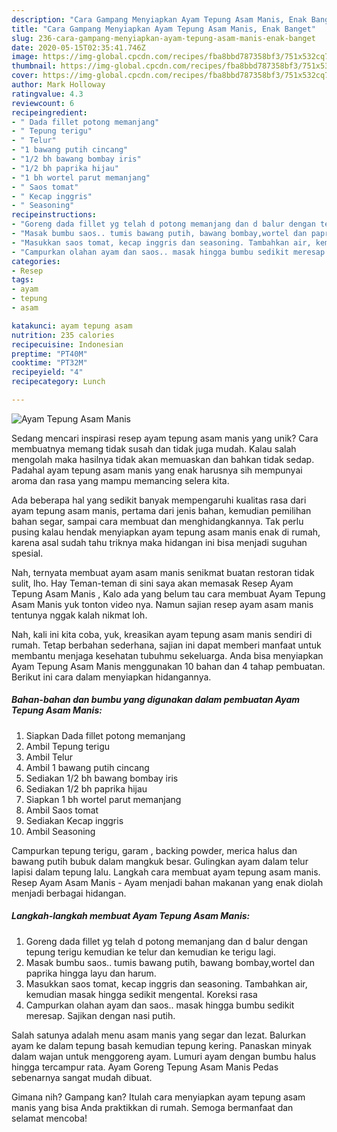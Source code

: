 ```yaml
---
description: "Cara Gampang Menyiapkan Ayam Tepung Asam Manis, Enak Banget"
title: "Cara Gampang Menyiapkan Ayam Tepung Asam Manis, Enak Banget"
slug: 236-cara-gampang-menyiapkan-ayam-tepung-asam-manis-enak-banget
date: 2020-05-15T02:35:41.746Z
image: https://img-global.cpcdn.com/recipes/fba8bbd787358bf3/751x532cq70/ayam-tepung-asam-manis-foto-resep-utama.jpg
thumbnail: https://img-global.cpcdn.com/recipes/fba8bbd787358bf3/751x532cq70/ayam-tepung-asam-manis-foto-resep-utama.jpg
cover: https://img-global.cpcdn.com/recipes/fba8bbd787358bf3/751x532cq70/ayam-tepung-asam-manis-foto-resep-utama.jpg
author: Mark Holloway
ratingvalue: 4.3
reviewcount: 6
recipeingredient:
- " Dada fillet potong memanjang"
- " Tepung terigu"
- " Telur"
- "1 bawang putih cincang"
- "1/2 bh bawang bombay iris"
- "1/2 bh paprika hijau"
- "1 bh wortel parut memanjang"
- " Saos tomat"
- " Kecap inggris"
- " Seasoning"
recipeinstructions:
- "Goreng dada fillet yg telah d potong memanjang dan d balur dengan tepung terigu kemudian ke telur dan kemudian ke terigu lagi."
- "Masak bumbu saos.. tumis bawang putih, bawang bombay,wortel dan paprika hingga layu dan harum."
- "Masukkan saos tomat, kecap inggris dan seasoning. Tambahkan air, kemudian masak hingga sedikit mengental. Koreksi rasa"
- "Campurkan olahan ayam dan saos.. masak hingga bumbu sedikit meresap. Sajikan dengan nasi putih."
categories:
- Resep
tags:
- ayam
- tepung
- asam

katakunci: ayam tepung asam 
nutrition: 235 calories
recipecuisine: Indonesian
preptime: "PT40M"
cooktime: "PT32M"
recipeyield: "4"
recipecategory: Lunch

---
```



![Ayam Tepung Asam Manis](https://img-global.cpcdn.com/recipes/fba8bbd787358bf3/751x532cq70/ayam-tepung-asam-manis-foto-resep-utama.jpg)

Sedang mencari inspirasi resep ayam tepung asam manis yang unik? Cara membuatnya memang tidak susah dan tidak juga mudah. Kalau salah mengolah maka hasilnya tidak akan memuaskan dan bahkan tidak sedap. Padahal ayam tepung asam manis yang enak harusnya sih mempunyai aroma dan rasa yang mampu memancing selera kita.

Ada beberapa hal yang sedikit banyak mempengaruhi kualitas rasa dari ayam tepung asam manis, pertama dari jenis bahan, kemudian pemilihan bahan segar, sampai cara membuat dan menghidangkannya. Tak perlu pusing kalau hendak menyiapkan ayam tepung asam manis enak di rumah, karena asal sudah tahu triknya maka hidangan ini bisa menjadi suguhan spesial.

Nah, ternyata membuat ayam asam manis senikmat buatan restoran tidak sulit, lho. Hay Teman-teman di sini saya akan memasak Resep Ayam Tepung Asam Manis , Kalo ada yang belum tau cara membuat Ayam Tepung Asam Manis yuk tonton video nya. Namun sajian resep ayam asam manis tentunya nggak kalah nikmat loh.


Nah, kali ini kita coba, yuk, kreasikan ayam tepung asam manis sendiri di rumah. Tetap berbahan sederhana, sajian ini dapat memberi manfaat untuk membantu menjaga kesehatan tubuhmu sekeluarga. Anda bisa menyiapkan Ayam Tepung Asam Manis menggunakan 10 bahan dan 4 tahap pembuatan. Berikut ini cara dalam menyiapkan hidangannya.

<!--inarticleads1-->

##### Bahan-bahan dan bumbu yang digunakan dalam pembuatan Ayam Tepung Asam Manis:

1. Siapkan  Dada fillet potong memanjang
1. Ambil  Tepung terigu
1. Ambil  Telur
1. Ambil 1 bawang putih cincang
1. Sediakan 1/2 bh bawang bombay iris
1. Sediakan 1/2 bh paprika hijau
1. Siapkan 1 bh wortel parut memanjang
1. Ambil  Saos tomat
1. Sediakan  Kecap inggris
1. Ambil  Seasoning


Campurkan tepung terigu, garam , backing powder, merica halus dan bawang putih bubuk dalam mangkuk besar. Gulingkan ayam dalam telur lapisi dalam tepung lalu. Langkah cara membuat ayam tepung asam manis. Resep Ayam Asam Manis - Ayam menjadi bahan makanan yang enak diolah menjadi berbagai hidangan. 

<!--inarticleads2-->

##### Langkah-langkah membuat Ayam Tepung Asam Manis:

1. Goreng dada fillet yg telah d potong memanjang dan d balur dengan tepung terigu kemudian ke telur dan kemudian ke terigu lagi.
1. Masak bumbu saos.. tumis bawang putih, bawang bombay,wortel dan paprika hingga layu dan harum.
1. Masukkan saos tomat, kecap inggris dan seasoning. Tambahkan air, kemudian masak hingga sedikit mengental. Koreksi rasa
1. Campurkan olahan ayam dan saos.. masak hingga bumbu sedikit meresap. Sajikan dengan nasi putih.


Salah satunya adalah menu asam manis yang segar dan lezat. Balurkan ayam ke dalam tepung basah kemudian tepung kering. Panaskan minyak dalam wajan untuk menggoreng ayam. Lumuri ayam dengan bumbu halus hingga tercampur rata. Ayam Goreng Tepung Asam Manis Pedas sebenarnya sangat mudah dibuat. 

Gimana nih? Gampang kan? Itulah cara menyiapkan ayam tepung asam manis yang bisa Anda praktikkan di rumah. Semoga bermanfaat dan selamat mencoba!
